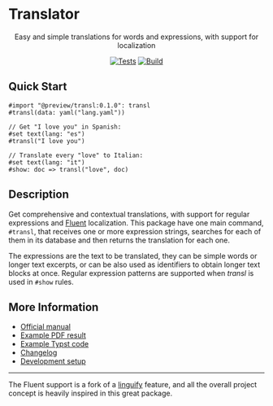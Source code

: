 # Translator

<center>

  Easy and simple translations for words and expressions, with support for localization

  [![Tests](https://github.com/mayconfmelo/transl/actions/workflows/tests.yml/badge.svg)](https://github.com/mayconfmelo/transl/actions/workflows/tests.yml)
  [![Build](https://github.com/mayconfmelo/transl/actions/workflows/build.yml/badge.svg)](https://github.com/mayconfmelo/transl/actions/workflows/build.yml)

</center>

## Quick Start

```typ
#import "@preview/transl:0.1.0": transl
#transl(data: yaml("lang.yaml"))

// Get "I love you" in Spanish:
#set text(lang: "es")
#transl("I love you")

// Translate every "love" to Italian:
#set text(lang: "it")
#show: doc => transl("love", doc)
```

## Description

Get comprehensive and contextual translations, with support for regular
expressions and [Fluent](https://projectfluent.org/) localization. This package
have one main command, `#transl`, that receives one or more expression strings,
searches for each of them in its database and then returns the translation for
each one.

The expressions are the text to be translated, they can be simple words or longer
text excerpts, or can be also used as identifiers to obtain longer text blocks at
once. Regular expression patterns are supported when _transl_ is used in `#show`
rules.


## More Information

- [Official manual](https://raw.githubusercontent.com/mayconfmelo/transl/refs/tags/1.1.0/docs/manual.pdf)
- [Example PDF result](https://raw.githubusercontent.com/mayconfmelo/transl/refs/tags/1.1.0/docs/example.pdf)
- [Example Typst code](https://github.com/mayconfmelo/transl/blob/1.1.0/template/main.typ)
- [Changelog](https://github.com/mayconfmelo/transl/blob/main/changelog.md)
- [Development setup](https://github.com/mayconfmelo/transl/blob/main/docs/setup.md)

---------------

The Fluent support is a fork of a [linguify](https://github.com/typst-community/linguify/)
feature, and all the overall project concept is heavily inspired in this great package.